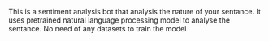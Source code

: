 This is a sentiment analysis bot that analysis the nature of your sentance.
It uses pretrained natural language processing model to analyse the sentance.
No need of any datasets to train the model
